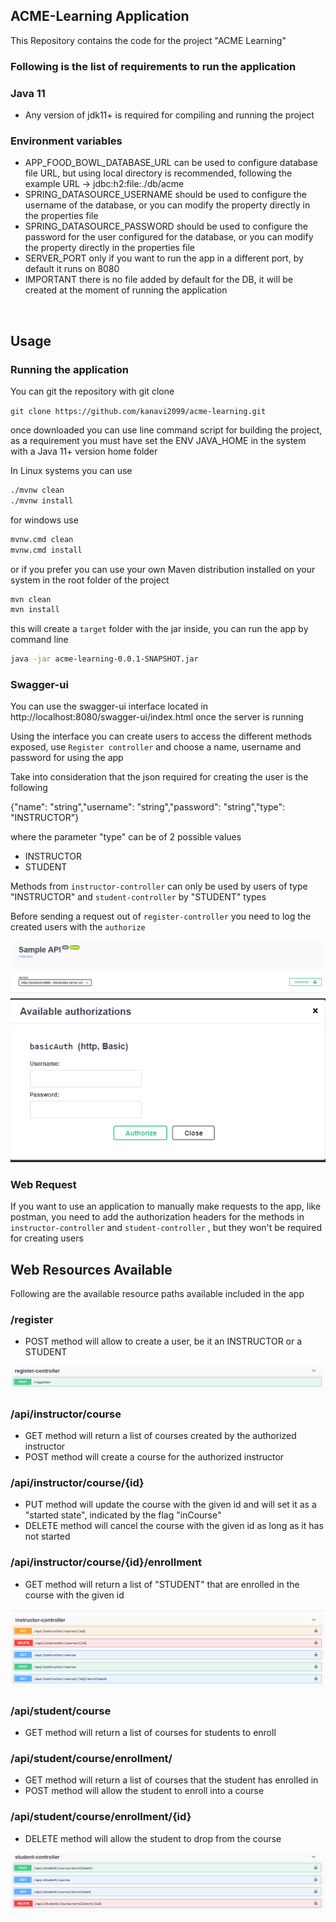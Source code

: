 ## ACME-Learning Application

This Repository contains the code for the project "ACME Learning"


### Following is the list of requirements to run the application

### Java 11

* Any version of jdk11+ is required for compiling and running the project


### Environment variables

* APP_FOOD_BOWL_DATABASE_URL can be used to configure database file URL, but using local directory is recommended, following the example URL -> jdbc:h2:file:./db/acme
* SPRING_DATASOURCE_USERNAME should be used to configure the username of the database, or you can modify the property directly in the properties file
* SPRING_DATASOURCE_PASSWORD should be used to configure the password for the user configured for the database, or you can modify the property directly in the properties file
* SERVER_PORT only if you want to run the app in a different port, by default it runs on 8080
* IMPORTANT there is no file added by default for the DB, it will be created at the moment of running the application


<br/>

## Usage

### Running the application

You can git the repository with git clone

`git clone https://github.com/kanavi2099/acme-learning.git`

once downloaded you can use line command script for building the project, as a requirement you must have set the ENV JAVA_HOME in the system with a Java 11+ version home folder 

In Linux systems you can use

```Bash
./mvnw clean
./mvnw install
```

for windows use 
```Bash
mvnw.cmd clean
mvnw.cmd install
```


or if you prefer you can use your own Maven distribution installed on your system in the root folder of the project
```Bash
mvn clean
mvn install
```


this will create a `target` folder with the jar inside, you can run the app by command line

```Bash
java -jar acme-learning-0.0.1-SNAPSHOT.jar
```

### Swagger-ui

You can use the swagger-ui interface located in http://localhost:8080/swagger-ui/index.html once the server is running

Using the interface you can create users to access the different methods exposed, use `Register controller` and choose a
name, username and password for using the app

Take into consideration that the json required for creating the user is the following

{"name": "string","username": "string","password": "string","type": "INSTRUCTOR"}

where the parameter "type" can be of 2 possible values
* INSTRUCTOR
* STUDENT

Methods from `instructor-controller` can only be used by users of type "INSTRUCTOR" and `student-controller` by "STUDENT" types

Before sending a request out of `register-controller` you need to log the created users with the `authorize`

![authorize1](./img/authorize1.PNG)
![authorize2](./img/authorize2.PNG)

### Web Request

If you want to use an application to manually make requests to the app, like postman, you need to add the authorization
headers for the methods in `instructor-controller` and `student-controller` , but they won't be required for creating users


## Web Resources Available

Following are the available resource paths available included in the app

### /register

* POST method will allow to create a user, be it an INSTRUCTOR or a STUDENT

![controller1](./img/registerController.PNG)

### /api/instructor/course

* GET method will return a list of courses created by the authorized instructor
* POST method will create a course for the authorized instructor

### /api/instructor/course/{id}

* PUT method will update the course with the given id and will set it as a "started state", indicated by the flag "inCourse"
* DELETE method will cancel the course with the given id as long as it has not started

### /api/instructor/course/{id}/enrollment

* GET method will return a list of "STUDENT" that are enrolled in the course with the given id

![controller1](./img/instructorController.PNG)

### /api/student/course

* GET method will return a list of courses for students to enroll

### /api/student/course/enrollment/

* GET method will return a list of courses that the student has enrolled in
* POST method will allow the student to enroll into a course

### /api/student/course/enrollment/{id}

* DELETE method will allow the student to drop from the course 


![controller1](./img/studentController.PNG)